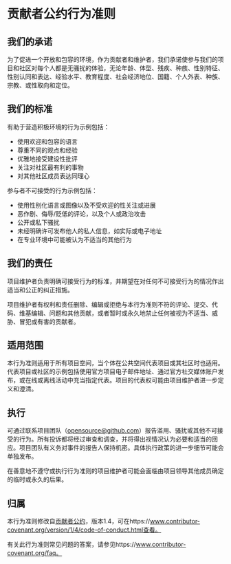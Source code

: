 # 贡献者公约行为准则

## 我们的承诺

为了促进一个开放和包容的环境，作为贡献者和维护者，我们承诺使参与我们的项目和社区对每个人都是无骚扰的体验，无论年龄、体型、残疾、种族、性别特征、性别认同和表达、经验水平、教育程度、社会经济地位、国籍、个人外表、种族、宗教、或性取向和定位。

## 我们的标准

有助于营造积极环境的行为示例包括：

 * 使用欢迎和包容的语言
 * 尊重不同的观点和经验
 * 优雅地接受建设性批评
 * 关注对社区最有利的事物
 * 对其他社区成员表达同理心

参与者不可接受的行为示例包括：

 * 使用性别化语言或图像以及不受欢迎的性关注或进展
 * 恶作剧、侮辱/贬低的评论，以及个人或政治攻击
 * 公开或私下骚扰
 * 未经明确许可发布他人的私人信息，如实际或电子地址
 * 在专业环境中可能被认为不适当的其他行为

## 我们的责任

项目维护者负责明确可接受行为的标准，并期望在对任何不可接受行为的情况作出适当和公正的纠正措施。

项目维护者有权利和责任删除、编辑或拒绝与本行为准则不符的评论、提交、代码、维基编辑、问题和其他贡献，或者暂时或永久地禁止任何被视为不适当、威胁、冒犯或有害的贡献者。

## 适用范围

本行为准则适用于所有项目空间，当个体在公共空间代表项目或其社区时也适用。代表项目或社区的示例包括使用官方项目电子邮件地址、通过官方社交媒体账户发布，或在线或离线活动中充当指定代表。项目的代表权可能由项目维护者进一步定义和澄清。

## 执行

可通过联系项目团队（opensource@github.com）报告滥用、骚扰或其他不可接受的行为。所有投诉都将经过审查和调查，并将得出视情况认为必要和适当的回应。项目团队有义务对事件的报告人保持机密。具体执行政策的进一步细节可能会单独发布。

在善意地不遵守或执行行为准则的项目维护者可能会面临由项目领导其他成员确定的临时或永久的后果。

## 归属

本行为准则修改自[贡献者公约][主页]，版本1.4，可在https://www.contributor-covenant.org/version/1/4/code-of-conduct.html查看。

[主页]: https://www.contributor-covenant.org

有关此行为准则常见问题的答案，请参见https://www.contributor-covenant.org/faq。